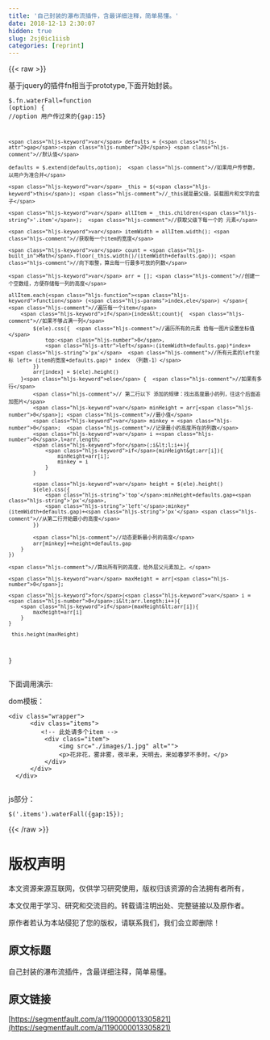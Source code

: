 ```yaml
---
title: '自己封装的瀑布流插件，含最详细注释，简单易懂。' 
date: 2018-12-13 2:30:07
hidden: true
slug: 2sj0ic1iisb
categories: [reprint]
---
```


{{< raw >}}

                    
<p>基于jquery的插件fn相当于prototype,下面开始封装。</p>
<div class="widget-codetool" style="display:none;">
      <div class="widget-codetool--inner">
      <span class="selectCode code-tool" data-toggle="tooltip" data-placement="top" title="" data-original-title="全选"></span>
      <span type="button" class="copyCode code-tool" data-toggle="tooltip" data-placement="top" data-clipboard-text="$.fn.waterFall=function (option) {   //option  用户传过来的{gap:15}

    var defaults = {gap:20} //默认值

    defaults = $.extend(defaults,option);  //如果用户传参数，以用户为准合并

    var _this = $(this); //_this就是最父级，装载图片和文字的盒子

    var allItem = _this.children('.item');  //获取父级下每一个的 元素

    var itemWidth = allItem.width(); //获取每一个item的宽度

    var count = Math.floor(_this.width()/(itemWidth+defaults.gap)); //向下取整，算出每一行最多可放的列数

    var arr = []; //创建一个空数组，方便存储每一列的高度

    allItem.each(function (index,ele) {  //遍历每一个item
        if(index<count){  //如果不够占满一列
            $(ele).css({  //遍历所有的元素 给每一图片设置坐标值
                top:0,
                left:(itemWidth+defaults.gap)*index+'px'  //所有元素的left坐标 left= (item的宽度+defaults.gap)* index （列数-1）
            })
            arr[index] = $(ele).height()
        }else {  //如果有多行
            // 第二行以下 添加的规律：找出高度最小的列，往这个后面追加图片
            var minHeight = arr[0]; //最小值
            var minkey = 0;  //记录最小的高度所在的列数
            var i =0,l=arr.length;
            for(;i<l;i++){
                if(minHeight>arr[i]){
                    minHeight=arr[i];
                    minkey = i
                }
            }

            var height = $(ele).height()
            $(ele).css({
                'top':minHeight+defaults.gap+'px',
                'left':minkey*(itemWidth+defaults.gap)+'px' //从第二行开始最小的高度
            })

            //动态更新最小列的高度
            arr[minkey]+=height+defaults.gap
        }
    })

    //算出所有列的高度，给外层父元素加上。

    var maxHeight = arr[0];

    for(var i =0;i<arr.length;i++){
        if(maxHeight<arr[i]){
            maxHeight=arr[i]
        }
    }

    _this.height(maxHeight)
}
" title="" data-original-title="复制"></span>
      <span type="button" class="saveToNote code-tool" data-toggle="tooltip" data-placement="top" title="" data-original-title="放进笔记"></span>
      </div>
      </div><pre class="hljs javascript"><code>$.fn.waterFall=<span class="hljs-function"><span class="hljs-keyword">function</span> (<span class="hljs-params">option</span>) </span>{   <span class="hljs-comment">//option  用户传过来的{gap:15}</span>

    <span class="hljs-keyword">var</span> defaults = {<span class="hljs-attr">gap</span>:<span class="hljs-number">20</span>} <span class="hljs-comment">//默认值</span>

    defaults = $.extend(defaults,option);  <span class="hljs-comment">//如果用户传参数，以用户为准合并</span>

    <span class="hljs-keyword">var</span> _this = $(<span class="hljs-keyword">this</span>); <span class="hljs-comment">//_this就是最父级，装载图片和文字的盒子</span>

    <span class="hljs-keyword">var</span> allItem = _this.children(<span class="hljs-string">'.item'</span>);  <span class="hljs-comment">//获取父级下每一个的 元素</span>

    <span class="hljs-keyword">var</span> itemWidth = allItem.width(); <span class="hljs-comment">//获取每一个item的宽度</span>

    <span class="hljs-keyword">var</span> count = <span class="hljs-built_in">Math</span>.floor(_this.width()/(itemWidth+defaults.gap)); <span class="hljs-comment">//向下取整，算出每一行最多可放的列数</span>

    <span class="hljs-keyword">var</span> arr = []; <span class="hljs-comment">//创建一个空数组，方便存储每一列的高度</span>

    allItem.each(<span class="hljs-function"><span class="hljs-keyword">function</span> (<span class="hljs-params">index,ele</span>) </span>{  <span class="hljs-comment">//遍历每一个item</span>
        <span class="hljs-keyword">if</span>(index&lt;count){  <span class="hljs-comment">//如果不够占满一列</span>
            $(ele).css({  <span class="hljs-comment">//遍历所有的元素 给每一图片设置坐标值</span>
                top:<span class="hljs-number">0</span>,
                <span class="hljs-attr">left</span>:(itemWidth+defaults.gap)*index+<span class="hljs-string">'px'</span>  <span class="hljs-comment">//所有元素的left坐标 left= (item的宽度+defaults.gap)* index （列数-1）</span>
            })
            arr[index] = $(ele).height()
        }<span class="hljs-keyword">else</span> {  <span class="hljs-comment">//如果有多行</span>
            <span class="hljs-comment">// 第二行以下 添加的规律：找出高度最小的列，往这个后面追加图片</span>
            <span class="hljs-keyword">var</span> minHeight = arr[<span class="hljs-number">0</span>]; <span class="hljs-comment">//最小值</span>
            <span class="hljs-keyword">var</span> minkey = <span class="hljs-number">0</span>;  <span class="hljs-comment">//记录最小的高度所在的列数</span>
            <span class="hljs-keyword">var</span> i =<span class="hljs-number">0</span>,l=arr.length;
            <span class="hljs-keyword">for</span>(;i&lt;l;i++){
                <span class="hljs-keyword">if</span>(minHeight&gt;arr[i]){
                    minHeight=arr[i];
                    minkey = i
                }
            }

            <span class="hljs-keyword">var</span> height = $(ele).height()
            $(ele).css({
                <span class="hljs-string">'top'</span>:minHeight+defaults.gap+<span class="hljs-string">'px'</span>,
                <span class="hljs-string">'left'</span>:minkey*(itemWidth+defaults.gap)+<span class="hljs-string">'px'</span> <span class="hljs-comment">//从第二行开始最小的高度</span>
            })

            <span class="hljs-comment">//动态更新最小列的高度</span>
            arr[minkey]+=height+defaults.gap
        }
    })

    <span class="hljs-comment">//算出所有列的高度，给外层父元素加上。</span>

    <span class="hljs-keyword">var</span> maxHeight = arr[<span class="hljs-number">0</span>];

    <span class="hljs-keyword">for</span>(<span class="hljs-keyword">var</span> i =<span class="hljs-number">0</span>;i&lt;arr.length;i++){
        <span class="hljs-keyword">if</span>(maxHeight&lt;arr[i]){
            maxHeight=arr[i]
        }
    }

    _this.height(maxHeight)
}
</code></pre>
<p>下面调用演示:</p>
<p>dom模板：</p>
<div class="widget-codetool" style="display:none;">
      <div class="widget-codetool--inner">
      <span class="selectCode code-tool" data-toggle="tooltip" data-placement="top" title="" data-original-title="全选"></span>
      <span type="button" class="copyCode code-tool" data-toggle="tooltip" data-placement="top" data-clipboard-text="<div class=&quot;wrapper&quot;>
      <div class=&quot;items&quot;>
         <!-- 此处请多个item -->
          <div class=&quot;item&quot;>
              <img src=&quot;./images/1.jpg&quot; alt=&quot;&quot;>
              <p>花非花，雾非雾，夜半来，天明去，来如春梦不多时。</p>
          </div>
      </div>
  </div>    
  " title="" data-original-title="复制"></span>
      <span type="button" class="saveToNote code-tool" data-toggle="tooltip" data-placement="top" title="" data-original-title="放进笔记"></span>
      </div>
      </div><pre class="hljs javascript"><code>&lt;div <span class="hljs-class"><span class="hljs-keyword">class</span></span>=<span class="hljs-string">"wrapper"</span>&gt;
      <span class="xml"><span class="hljs-tag">&lt;<span class="hljs-name">div</span> <span class="hljs-attr">class</span>=<span class="hljs-string">"items"</span>&gt;</span>
         <span class="hljs-comment">&lt;!-- 此处请多个item --&gt;</span>
          <span class="hljs-tag">&lt;<span class="hljs-name">div</span> <span class="hljs-attr">class</span>=<span class="hljs-string">"item"</span>&gt;</span>
              <span class="hljs-tag">&lt;<span class="hljs-name">img</span> <span class="hljs-attr">src</span>=<span class="hljs-string">"./images/1.jpg"</span> <span class="hljs-attr">alt</span>=<span class="hljs-string">""</span>&gt;</span>
              <span class="hljs-tag">&lt;<span class="hljs-name">p</span>&gt;</span>花非花，雾非雾，夜半来，天明去，来如春梦不多时。<span class="hljs-tag">&lt;/<span class="hljs-name">p</span>&gt;</span>
          <span class="hljs-tag">&lt;/<span class="hljs-name">div</span>&gt;</span>
      <span class="hljs-tag">&lt;/<span class="hljs-name">div</span>&gt;</span>
  <span class="hljs-tag">&lt;/<span class="hljs-name">div</span>&gt;</span></span>    
  </code></pre>
<p>js部分：</p>
<div class="widget-codetool" style="display:none;">
      <div class="widget-codetool--inner">
      <span class="selectCode code-tool" data-toggle="tooltip" data-placement="top" title="" data-original-title="全选"></span>
      <span type="button" class="copyCode code-tool" data-toggle="tooltip" data-placement="top" data-clipboard-text="$('.items').waterFall({gap:15});      " title="" data-original-title="复制"></span>
      <span type="button" class="saveToNote code-tool" data-toggle="tooltip" data-placement="top" title="" data-original-title="放进笔记"></span>
      </div>
      </div><pre class="hljs elixir"><code style="word-break: break-word; white-space: initial;"><span class="hljs-variable">$(</span><span class="hljs-string">'.items'</span>).waterFall({<span class="hljs-symbol">gap:</span><span class="hljs-number">15</span>});      </code></pre>

                
{{< /raw >}}

# 版权声明
本文资源来源互联网，仅供学习研究使用，版权归该资源的合法拥有者所有，

本文仅用于学习、研究和交流目的。转载请注明出处、完整链接以及原作者。

原作者若认为本站侵犯了您的版权，请联系我们，我们会立即删除！

## 原文标题
自己封装的瀑布流插件，含最详细注释，简单易懂。

## 原文链接
[https://segmentfault.com/a/1190000013305821](https://segmentfault.com/a/1190000013305821)

